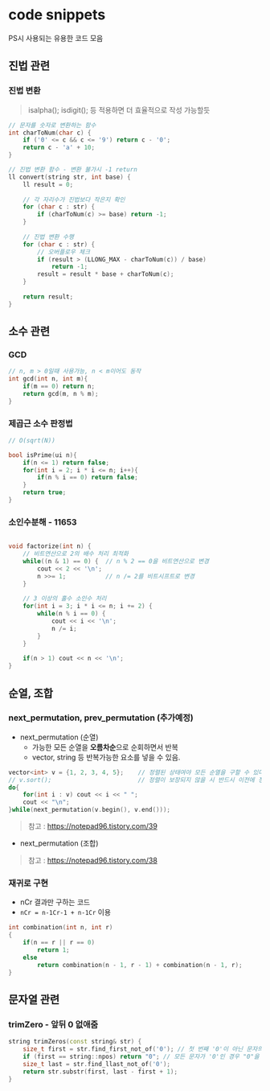 # code snippets

PS시 사용되는 유용한 코드 모음

## 진법 관련

### 진법 변환

> isalpha(); isdigit(); 등 적용하면 더 효율적으로 작성 가능할듯

```cpp
// 문자를 숫자로 변환하는 함수
int charToNum(char c) {
    if ('0' <= c && c <= '9') return c - '0';
    return c - 'a' + 10;
}

// 진법 변환 함수 - 변환 불가시 -1 return
ll convert(string str, int base) {
    ll result = 0;
    
    // 각 자리수가 진법보다 작은지 확인
    for (char c : str) {
        if (charToNum(c) >= base) return -1;
    }
    
    // 진법 변환 수행
    for (char c : str) {
        // 오버플로우 체크
        if (result > (LLONG_MAX - charToNum(c)) / base) 
            return -1;
        result = result * base + charToNum(c);
    }
    
    return result;
}
```

## 소수 관련

### GCD

```cpp
// n, m > 0일때 사용가능, n < m이어도 동작
int gcd(int n, int m){
    if(m == 0) return n;
    return gcd(m, n % m);
}
```

### 제곱근 소수 판정법

```cpp
// O(sqrt(N))

bool isPrime(ui n){
    if(n <= 1) return false;
    for(int i = 2; i * i <= n; i++){
        if(n % i == 0) return false;
    }
    return true;
}
```

### 소인수분해 - 11653

```cpp

void factorize(int n) {
    // 비트연산으로 2의 배수 처리 최적화
    while((n & 1) == 0) {  // n % 2 == 0을 비트연산으로 변경
        cout << 2 << '\n';
        n >>= 1;           // n /= 2를 비트시프트로 변경
    }
    
    // 3 이상의 홀수 소인수 처리
    for(int i = 3; i * i <= n; i += 2) {
        while(n % i == 0) {
            cout << i << '\n';
            n /= i;
        }
    }
    
    if(n > 1) cout << n << '\n';
}
```

## 순열, 조합

### next_permutation, prev_permutation (추가예정)

- next_permutation (순열)
  - 가능한 모든 순열을 **오름차순**으로 순회하면서 반복
  - vector, string 등 반복가능한 요소를 넣을 수 있음.

```cpp
vector<int> v = {1, 2, 3, 4, 5};    // 정렬된 상태여야 모든 순열을 구할 수 있다.
// v.sort();                        // 정렬이 보장되지 않을 시 반드시 이전에 정렬을 수행할 것.
do{
    for(int i : v) cout << i << " ";
    cout << "\n";
}while(next_permutation(v.begin(), v.end()));
```

> 참고 : <https://notepad96.tistory.com/39>

- next_permutation (조합)

> 참고 : <https://notepad96.tistory.com/38>

### 재귀로 구현

- nCr 결과만 구하는 코드
- `nCr = n-1Cr-1 + n-1Cr` 이용

```cpp
int combination(int n, int r)
{
    if(n == r || r == 0) 
        return 1; 
    else 
        return combination(n - 1, r - 1) + combination(n - 1, r);
}
```

## 문자열 관련

### trimZero - 앞뒤 0 없애줌

```cpp
string trimZeros(const string& str) {
    size_t first = str.find_first_not_of('0'); // 첫 번째 '0'이 아닌 문자의 위치를 찾음
    if (first == string::npos) return "0"; // 모든 문자가 '0'인 경우 "0"을 반환
    size_t last = str.find_llast_not_of('0');
    return str.substr(first, last - first + 1);
}
```

